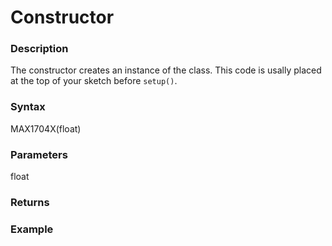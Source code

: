 # Constructor
### Description
The constructor creates an instance of the class. This code is usally placed at the top of your sketch before `setup()`.
### Syntax
MAX1704X(float)

### Parameters
float
### Returns
### Example